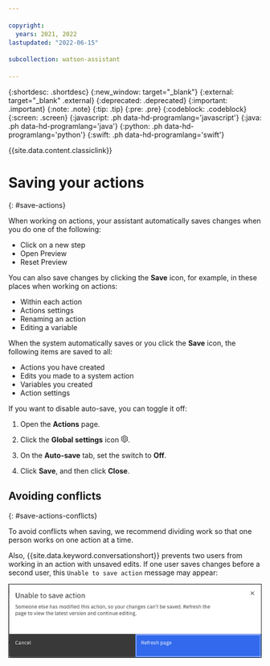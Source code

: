 ```yaml
---

copyright:
  years: 2021, 2022
lastupdated: "2022-06-15"

subcollection: watson-assistant

---
```


{:shortdesc: .shortdesc}
{:new_window: target="_blank"}
{:external: target="_blank" .external}
{:deprecated: .deprecated}
{:important: .important}
{:note: .note}
{:tip: .tip}
{:pre: .pre}
{:codeblock: .codeblock}
{:screen: .screen}
{:javascript: .ph data-hd-programlang='javascript'}
{:java: .ph data-hd-programlang='java'}
{:python: .ph data-hd-programlang='python'}
{:swift: .ph data-hd-programlang='swift'}

{{site.data.content.classiclink}}

# Saving your actions
{: #save-actions}

When working on actions, your assistant automatically saves changes when you do one of the following:

- Click on a new step
- Open Preview
- Reset Preview

You can also save changes by clicking the **Save** icon, for example, in these places when working on actions:

- Within each action
- Actions settings
- Renaming an action
- Editing a variable

When the system automatically saves or you click the **Save** icon, the following items are saved to all:
- Actions you have created
- Edits you made to a system action
- Variables you created
- Action settings

If you want to disable auto-save, you can toggle it off:

1. Open the **Actions** page.

1. Click the **Global settings** icon ![Gear icon](images/gear-icon-black.png).

1. On the **Auto-save** tab, set the switch to **Off**.

1. Click **Save**, and then click **Close**.

## Avoiding conflicts
{: #save-actions-conflicts}

To avoid conflicts when saving, we recommend dividing work so that one person works on one action at a time.

Also, {{site.data.keyword.conversationshort}} prevents two users from working in an action with unsaved edits. If one user saves changes before a second user, this `Unable to save action` message may appear:

![Unable to save action](images/manage-team-unable-to-save.png)

